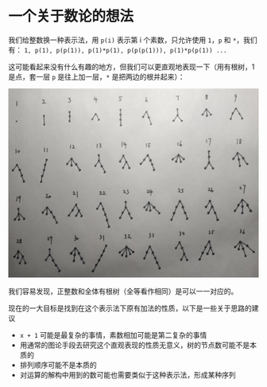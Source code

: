 # 一个关于数论的想法
我们给整数换一种表示法，用 `p(i)` 表示第 i 个素数，只允许使用 `1`，`p` 和 `*`，我们有：
`1, p(1), p(p(1)), p(1)*p(1), p(p(p(1))), p(1)*p(p(1)) ...`

这可能看起来没有什么有趣的地方，但我们可以更直观地表现一下（用有根树，1 是点，套一层 `p` 是往上加一层，`*` 是把两边的根并起来）：

![](../../assets/images/idea-integer-present.jpg)

我们容易发现，正整数和全体有根树（全等看作相同）是可以一一对应的。

现在的一大目标是找到在这个表示法下原有加法的性质，以下是一些关于思路的建议
* `x + 1` 可能是最复杂的事情，素数相加可能是第二复杂的事情
* 用通常的图论手段去研究这个直观表现的性质无意义，树的节点数可能不是本质的
* 排列顺序可能不是本质的
* 对运算的解构中用到的数可能也需要类似于这种表示法，形成某种序列
